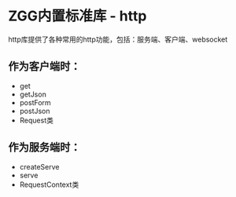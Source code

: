 # ZGG内置标准库 - http

http库提供了各种常用的http功能，包括：服务端、客户端、websocket

## 作为客户端时：
* get
* getJson
* postForm
* postJson
* Request类

## 作为服务端时：
* createServe
* serve
* RequestContext类